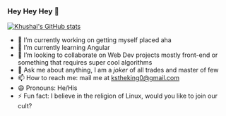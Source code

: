 ### Hey Hey Hey 👋  

[![Khushal's GitHub stats](https://github-readme-stats.vercel.app/api?username=kstheking)](https://github.com/anuraghazra/github-readme-stats)


- 🔭 I’m currently working on getting myself placed aha
- 🌱 I’m currently learning Angular
- 👯 I’m looking to collaborate on Web Dev projects mostly front-end or something that requires super cool algorithms
- 💬 Ask me about anything, I am a *joker* of all trades and master of few
- 📫 How to reach me: mail me at kstheking0@gmail.com
- 😄 Pronouns: He/His
- ⚡ Fun fact: I believe in the religion of Linux, would you like to join our cult?

